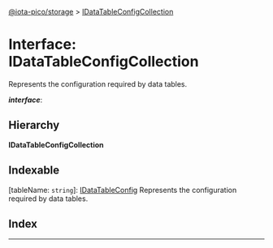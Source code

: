 [@iota-pico/storage](../README.md) > [IDataTableConfigCollection](../interfaces/idatatableconfigcollection.md)

# Interface: IDataTableConfigCollection

Represents the configuration required by data tables.

*__interface__*: 

## Hierarchy

**IDataTableConfigCollection**

## Indexable

\[tableName: `string`\]:&nbsp;[IDataTableConfig](idatatableconfig.md)
Represents the configuration required by data tables.

## Index

---

